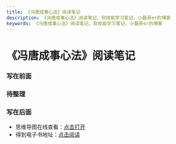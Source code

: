 ```yaml
---
title: 《冯唐成事心法》阅读笔记
description: 《冯唐成事心法》阅读笔记，软技能学习笔记，小磊哥er的博客
keywords: 《冯唐成事心法》阅读笔记，软技能学习笔记，小磊哥er的博客
--- 
```


# 《冯唐成事心法》阅读笔记

### 写在前面

### 待整理

### 写在后面
- 思维导图在线查看：[点击打开](/softskill_notes/attachment/34.《冯唐成事心法》.svg)
- 得到电子书地址：[点击阅读](https://www.dedao.cn/ebook/detail?id=DLnMGAEG7gKLyYmkAbPaEXxD8BM4J0LL6r0ROrpdZn19VNzv2o5e6lqjQQ1poxqy)